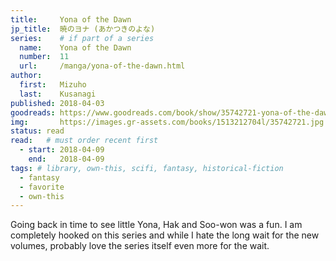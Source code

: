 ```yaml
---
title:     Yona of the Dawn
jp_title:  暁のヨナ (あかつきのよな)
series:    # if part of a series
  name:    Yona of the Dawn
  number:  11
  url:     /manga/yona-of-the-dawn.html
author: 
  first:   Mizuho 
  last:    Kusanagi
published: 2018-04-03 
goodreads: https://www.goodreads.com/book/show/35742721-yona-of-the-dawn-vol-11
img:       https://images.gr-assets.com/books/1513212704l/35742721.jpg
status: read
read:   # must order recent first
  - start: 2018-04-09 
    end:   2018-04-09
tags: # library, own-this, scifi, fantasy, historical-fiction
  - fantasy
  - favorite
  - own-this
---
```


Going back in time to see little Yona, Hak and Soo-won was a fun. I am completely hooked on this series and while I hate the long wait for the new volumes, probably love the series itself even more for the wait.